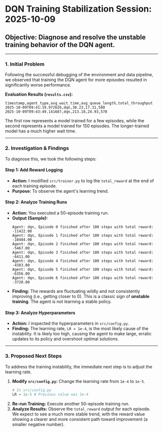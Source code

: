 # DQN Training Stabilization Session: 2025-10-09

## **Objective:** Diagnose and resolve the unstable training behavior of the DQN agent.

---

### **1. Initial Problem**

Following the successful debugging of the environment and data pipeline, we observed that training the DQN agent for more episodes resulted in significantly worse performance.

**Evaluation Results (`results.csv`):**
```
timestamp,agent_type,avg_wait_time,avg_queue_length,total_throughput
2025-10-09T09:41:19.972626,dqn,38.23,17.31,580
2025-10-09T09:43:49.141687,dqn,213.18,24.93,578
```
The first row represents a model trained for a few episodes, while the second represents a model trained for 150 episodes. The longer-trained model has a much higher wait time.

---

### **2. Investigation & Findings**

To diagnose this, we took the following steps:

#### **Step 1: Add Reward Logging**

-   **Action:** I modified `src/trainer.py` to log the `total_reward` at the end of each training episode.
-   **Purpose:** To observe the agent's learning trend.

#### **Step 2: Analyze Training Runs**

-   **Action:** You executed a 50-episode training run.
-   **Output (Sample):**
    ```
    Agent: dqn, Episode 0 finished after 100 steps with total reward: -11422.00
    Agent: dqn, Episode 1 finished after 100 steps with total reward: -10484.00
    Agent: dqn, Episode 2 finished after 100 steps with total reward: -5467.00
    Agent: dqn, Episode 3 finished after 100 steps with total reward: -6411.00
    Agent: dqn, Episode 4 finished after 100 steps with total reward: -4383.00
    Agent: dqn, Episode 5 finished after 100 steps with total reward: -6356.00
    Agent: dqn, Episode 6 finished after 100 steps with total reward: -3720.00
    ```
-   **Finding:** The rewards are fluctuating wildly and not consistently improving (i.e., getting closer to 0). This is a classic sign of **unstable training**. The agent is not learning a stable policy.

#### **Step 3: Analyze Hyperparameters**

-   **Action:** I inspected the hyperparameters in `src/config.py`.
-   **Finding:** The learning rate, `LR = 1e-4`, is the most likely cause of the instability. It is likely too high, causing the agent to make large, erratic updates to its policy and overshoot optimal solutions.

---

### **3. Proposed Next Steps**

To address the training instability, the immediate next step is to adjust the learning rate.

1.  **Modify `src/config.py`:** Change the learning rate from `1e-4` to `1e-5`.
    ```python
    # In src/config.py
    LR = 1e-5 # Previous value was 1e-4
    ```
2.  **Re-run Training:** Execute another 50-episode training run.
3.  **Analyze Results:** Observe the `total_reward` output for each episode. We expect to see a much more stable trend, with the reward value showing a clearer and more consistent path toward improvement (a smaller negative number).
